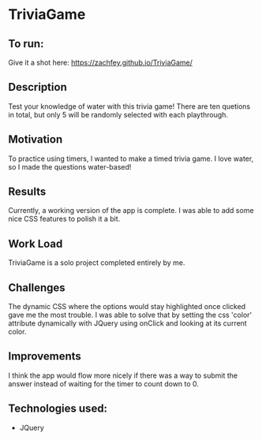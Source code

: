# TriviaGame

## To run:

Give it a shot here: https://zachfey.github.io/TriviaGame/

## Description

Test your knowledge of water with this trivia game! There are ten quetions in total, but only 5 will be randomly selected with each playthrough.

## Motivation
To practice using timers, I wanted to make a timed trivia game. I love water, so I made the questions water-based!

## Results
Currently, a working version of the app is complete. I was able to add some nice CSS features to polish it a bit.

## Work Load
TriviaGame is a solo project completed entirely by me.

## Challenges
The dynamic CSS where the options would stay highlighted once clicked gave me the most trouble. I was able to solve that by setting the css 'color' attribute dynamically with JQuery using onClick and looking at its current color.

## Improvements
I think the app would flow more nicely if there was a way to submit the answer instead of waiting for the timer to count down to 0.

## Technologies used:
- JQuery
